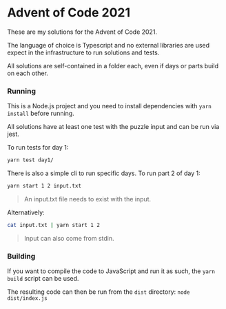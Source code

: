 # Advent of Code 2021

These are my solutions for the Advent of Code 2021.

The language of choice is Typescript and no external libraries are used expect in the infrastructure to run solutions
and tests.

All solutions are self-contained in a folder each, even if days or parts build on each other.

### Running

This is a Node.js project and you need to install dependencies with `yarn install` before running.

All solutions have at least one test with the puzzle input and can be run via jest.

To run tests for day 1:

```bash
yarn test day1/
```

There is also a simple cli to run specific days. To run part 2 of day 1:

```bash
yarn start 1 2 input.txt
```

> An input.txt file needs to exist with the input.

Alternatively:

```bash
cat input.txt | yarn start 1 2
```

> Input can also come from stdin.

### Building

If you want to compile the code to JavaScript and run it as such, the `yarn build` script can be used.

The resulting code can then be run from the `dist` directory: `node dist/index.js`
